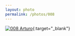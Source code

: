 ```yaml
---
layout: photo
permalink: /photos/008
---
```


[![008 Arturo](https://c1.staticflickr.com/1/444/19279175925_7f56f178d3_c.jpg)](https://www.flickr.com/photos/131440297@N08/19279175925/){:target="_blank"}

